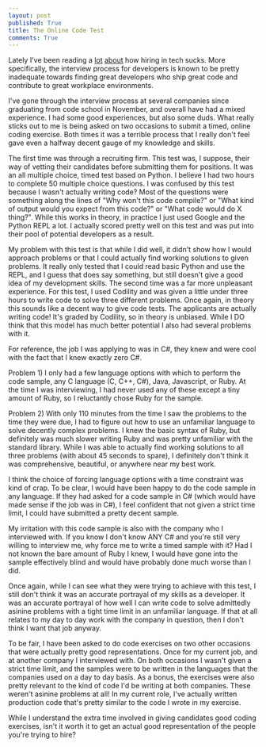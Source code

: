 ```yaml
---
layout: post
published: True
title: The Online Code Test
comments: True
---
```


Lately I've been reading a [lot](https://medium.com/@evnowandforever/f-you-i-quit-hiring-is-broken-bb8f3a48d324#.9pvmlyqsg) [about](http://www.daedtech.com/hiring-is-broken/) how hiring in tech sucks. More specifically, the interview process for developers is known to be pretty inadequate towards finding great developers who ship great code and contribute to great workplace environments.

I've gone through the interview process at several companies since graduating from code school in November, and overall have had a mixed experience. I had some good experiences, but also some duds. What really sticks out to me is being asked on two occasions to submit a timed, online coding exercise. Both times it was a terrible process that I really don't feel gave even a halfway decent gauge of my knowledge and skills.

The first time was through a recruiting firm. This test was, I suppose, their way of vetting their candidates before submitting them for positions. It was an all multiple choice, timed test based on Python. I believe I had two hours to complete 50 multiple choice questions. I was confused by this test because I wasn't actually writing code? Most of the questions were something along the lines of "Why won't this code compile?" or "What kind of output would you expect from this code?" or "What code would do X thing?". While this works in theory, in practice I just used Google and the Python REPL a lot. I actually scored pretty well on this test and was put into their pool of potential developers as a result.

My problem with this test is that while I did well, it didn't show how I would approach problems or that I could actually find working solutions to given problems. It really only tested that I could read basic Python and use the REPL, and I guess that does say something, but still doesn't give a good idea of my development skills.
The second time was a far more unpleasant experience. For this test, I used Codility and was given a little under three hours to write code to solve three different problems. Once again, in theory this sounds like a decent way to give code tests. The applicants are actually writing code! It's graded by Codility, so in theory is unbiased. While I DO think that this model has much better potential I also had several problems with it.

For reference, the job I was applying to was in C#, they knew and were cool with the fact that I knew exactly zero C#.

Problem 1) I only had a few language options with which to perform the code sample, any C language (C, C++, C#), Java, Javascript, or Ruby. At the time I was interviewing, I had never used any of these except a tiny amount of Ruby, so I reluctantly chose Ruby for the sample.

Problem 2) With only 110 minutes from the time I saw the problems to the time they were due, I had to figure out how to use an unfamiliar language to solve decently complex problems. I knew the basic syntax of Ruby, but definitely was much slower writing Ruby and was pretty unfamiliar with the standard library. While I was able to actually find working solutions to all three problems (with about 45 seconds to spare), I definitely don't think it was comprehensive, beautiful, or anywhere near my best work.

I think the choice of forcing language options with a time constraint was kind of crap. To be clear, I would have been happy to do the code sample in any language. If they had asked for a code sample in C# (which would have made sense if the job was in C#), I feel confident that not given a strict time limit, I could have submitted a pretty decent sample.

My irritation with this code sample is also with the company who I interviewed with. If you know I don't know ANY C# and you're still very willing to interview me, why force me to write a timed sample with it? Had I not known the bare amount of Ruby I knew, I would have gone into the sample effectively blind and would have probably done much worse than I did.

Once again, while I can see what they were trying to achieve with this test, I still don't think it was an accurate portrayal of my skills as a developer. It was an accurate portrayal of how well I can write code to solve admittedly asinine problems with a tight time limit in an unfamiliar language. If that at all relates to my day to day work with the company in question, then I don't think I want that job anyway.

To be fair, I have been asked to do code exercises on two other occasions that were actually pretty good representations. Once for my current job, and at another company I interviewed with. On both occasions I wasn't given a strict time limit, and the samples were to be written in the languages that the companies used on a day to day basis. As a bonus, the exercises were also pretty relevant to the kind of code I'd be writing at both companies. These weren't asinine problems at all! In my current role, I've actually written production code that's pretty similar to the code I wrote in my exercise.

While I understand the extra time involved in giving candidates good coding exercises, isn't it worth it to get an actual good representation of the people you're trying to hire?
